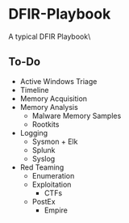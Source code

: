 # DFIR-Playbook
A typical DFIR Playbook\
## To-Do
* Active Windows Triage
* Timeline
* Memory Acquisition
* Memory Analysis
  * Malware Memory Samples
  * Rootkits
* Logging
  * Sysmon + Elk
  * Splunk
  * Syslog
* Red Teaming
  * Enumeration
  * Exploitation
    * CTFs
  * PostEx
    * Empire

